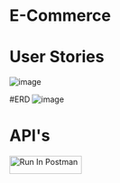 # E-Commerce

# User Stories
![image](https://github.com/user-attachments/assets/a7ff30a3-2f01-4e34-9685-6a90af42f6cc)

#ERD 
![image](https://github.com/user-attachments/assets/3ace3390-2aa2-4b92-a7c9-06317ef560c2)

# API's
[<img src="https://run.pstmn.io/button.svg" alt="Run In Postman" style="width: 128px; height: 32px;">](https://app.getpostman.com/run-collection/31618688-b90d9ea0-6b77-46b1-8b5f-b48a3310ca60?action=collection%2Ffork&source=rip_markdown&collection-url=entityId%3D31618688-b90d9ea0-6b77-46b1-8b5f-b48a3310ca60%26entityType%3Dcollection%26workspaceId%3D92dab173-861a-4e51-ae06-fb5ed63a8a04)
